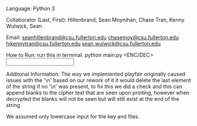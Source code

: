 Language:
Python 3

Collaborator (Last, First):
Hillenbrand, Sean
Moynihan, Chase
Tran, Kenny
Wulwick, Sean

Email:
seanhillenbrand@csu.fullerton.edu
chasemoy@csu.fullerton.edu
hikennytran@csu.fullerton.edu
sean.wulwick@csu.fullerton.edu

How to Run:
run this in terminal.
python main.py <CIPHER> <KEY> <ENC/DEC> <INPUT FILE> <OUTPUT FILE>

Additonal Information:
The way we implemented playfair originally caused issues with the '\n'
based on our rework of it it would delete the last element of the string
if no '\n' was present, to fix this we did a check and this can append
blanks to the cipher text that are seen upon printing, however when
decrypted the blanks will not be seen but will still exist at the end
of the string.

We assumed only lowercase input for the key and files.
